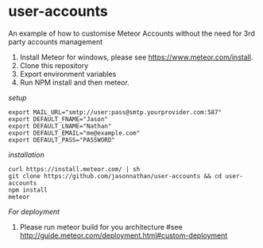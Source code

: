 # user-accounts
An example of how to customise Meteor Accounts without the need for 3rd party accounts management

1. Install Meteor for windows, please see https://www.meteor.com/install.
2. Clone this repository
3. Export environment variables
4. Run NPM install and then meteor.

*setup*

    export MAIL_URL="smtp://user:pass@smtp.yourprovider.com:587"
    export DEFAULT_FNAME="Jason"
    export DEFAULT_LNAME="Nathan"
    export DEFAULT_EMAIL="me@example.com"
    export DEFAULT_PASS="PASSWORD"

*installation*

    curl https://install.meteor.com/ | sh
    git clone https://github.com/jasonnathan/user-accounts && cd user-accounts
    npm install
    meteor


*For deployment*

1. Please run meteor build for you architecture #see http://guide.meteor.com/deployment.html#custom-deployment
